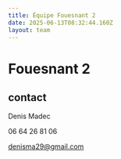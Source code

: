 ```yaml
---
title: Équipe Fouesnant 2
date: 2025-06-13T08:32:44.160Z
layout: team
---
```


# Fouesnant 2



## contact 

Denis Madec

06 64 26 81 06

denisma29@gmail.com

